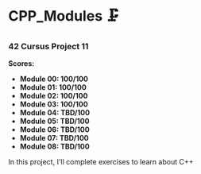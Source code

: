 # CPP_Modules 🗜️

### 42 Cursus Project 11

**Scores:**

- **Module 00: 100/100**
- **Module 01: 100/100**
- **Module 02: 100/100**
- **Module 03: 100/100**
- **Module 04: TBD/100**
- **Module 05: TBD/100**
- **Module 06: TBD/100**
- **Module 07: TBD/100**
- **Module 08: TBD/100**

In this project, I'll complete exercises to learn about C++
